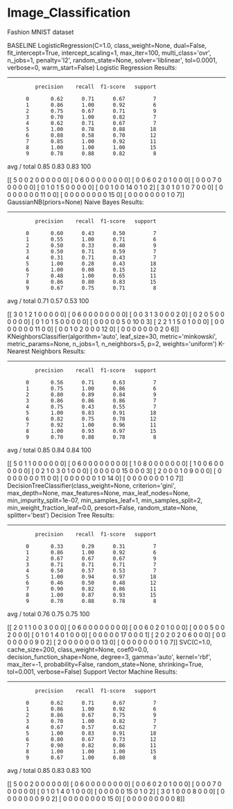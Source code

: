 # Image_Classification
Fashion MNIST dataset

BASELINE
LogisticRegression(C=1.0, class_weight=None, dual=False, fit_intercept=True,
          intercept_scaling=1, max_iter=100, multi_class='ovr', n_jobs=1,
          penalty='l2', random_state=None, solver='liblinear', tol=0.0001,
          verbose=0, warm_start=False)
Logistic Regression Results:
- - - - - - - - - - - - - - - - - - - - - - - - - - - -
             precision    recall  f1-score   support

          0       0.62      0.71      0.67         7
          1       0.86      1.00      0.92         6
          2       0.75      0.67      0.71         9
          3       0.70      1.00      0.82         7
          4       0.62      0.71      0.67         7
          5       1.00      0.78      0.88        18
          6       0.88      0.58      0.70        12
          7       0.85      1.00      0.92        11
          8       1.00      1.00      1.00        15
          9       0.78      0.88      0.82         8

avg / total       0.85      0.83      0.83       100

[[ 5  0  0  2  0  0  0  0  0  0]
 [ 0  6  0  0  0  0  0  0  0  0]
 [ 0  0  6  0  2  0  1  0  0  0]
 [ 0  0  0  7  0  0  0  0  0  0]
 [ 0  1  0  1  5  0  0  0  0  0]
 [ 0  0  1  0  0 14  0  1  0  2]
 [ 3  0  1  0  1  0  7  0  0  0]
 [ 0  0  0  0  0  0  0 11  0  0]
 [ 0  0  0  0  0  0  0  0 15  0]
 [ 0  0  0  0  0  0  0  1  0  7]]
GaussianNB(priors=None)
Naive Bayes Results:
- - - - - - - - - - - - - - - - - - - - - - - - - - - -
             precision    recall  f1-score   support

          0       0.60      0.43      0.50         7
          1       0.55      1.00      0.71         6
          2       0.50      0.33      0.40         9
          3       0.50      0.71      0.59         7
          4       0.31      0.71      0.43         7
          5       1.00      0.28      0.43        18
          6       1.00      0.08      0.15        12
          7       0.48      1.00      0.65        11
          8       0.86      0.80      0.83        15
          9       0.67      0.75      0.71         8

avg / total       0.71      0.57      0.53       100

[[ 3  0  1  2  1  0  0  0  0  0]
 [ 0  6  0  0  0  0  0  0  0  0]
 [ 0  0  3  1  3  0  0  0  2  0]
 [ 0  2  0  5  0  0  0  0  0  0]
 [ 0  1  0  1  5  0  0  0  0  0]
 [ 0  0  0  0  0  5  0 10  0  3]
 [ 2  2  1  1  5  0  1  0  0  0]
 [ 0  0  0  0  0  0  0 11  0  0]
 [ 0  0  1  0  2  0  0  0 12  0]
 [ 0  0  0  0  0  0  0  2  0  6]]
KNeighborsClassifier(algorithm='auto', leaf_size=30, metric='minkowski',
           metric_params=None, n_jobs=1, n_neighbors=5, p=2,
           weights='uniform')
K-Nearest Neighbors Results:
- - - - - - - - - - - - - - - - - - - - - - - - - - - -
             precision    recall  f1-score   support

          0       0.56      0.71      0.63         7
          1       0.75      1.00      0.86         6
          2       0.80      0.89      0.84         9
          3       0.86      0.86      0.86         7
          4       0.75      0.43      0.55         7
          5       1.00      0.83      0.91        18
          6       0.82      0.75      0.78        12
          7       0.92      1.00      0.96        11
          8       1.00      0.93      0.97        15
          9       0.70      0.88      0.78         8

avg / total       0.85      0.84      0.84       100

[[ 5  0  1  1  0  0  0  0  0  0]
 [ 0  6  0  0  0  0  0  0  0  0]
 [ 1  0  8  0  0  0  0  0  0  0]
 [ 1  0  0  6  0  0  0  0  0  0]
 [ 0  2  1  0  3  0  1  0  0  0]
 [ 0  0  0  0  0 15  0  0  0  3]
 [ 2  0  0  0  1  0  9  0  0  0]
 [ 0  0  0  0  0  0  0 11  0  0]
 [ 0  0  0  0  0  0  1  0 14  0]
 [ 0  0  0  0  0  0  0  1  0  7]]
DecisionTreeClassifier(class_weight=None, criterion='gini', max_depth=None,
            max_features=None, max_leaf_nodes=None,
            min_impurity_split=1e-07, min_samples_leaf=1,
            min_samples_split=2, min_weight_fraction_leaf=0.0,
            presort=False, random_state=None, splitter='best')
Decision Tree Results:
- - - - - - - - - - - - - - - - - - - - - - - - - - - -
             precision    recall  f1-score   support

          0       0.33      0.29      0.31         7
          1       0.86      1.00      0.92         6
          2       0.67      0.67      0.67         9
          3       0.71      0.71      0.71         7
          4       0.50      0.57      0.53         7
          5       1.00      0.94      0.97        18
          6       0.46      0.50      0.48        12
          7       0.90      0.82      0.86        11
          8       1.00      0.87      0.93        15
          9       0.70      0.88      0.78         8

avg / total       0.76      0.75      0.75       100

[[ 2  0  1  1  0  0  3  0  0  0]
 [ 0  6  0  0  0  0  0  0  0  0]
 [ 0  0  6  0  2  0  1  0  0  0]
 [ 0  0  0  5  0  0  2  0  0  0]
 [ 0  1  0  1  4  0  1  0  0  0]
 [ 0  0  0  0  0 17  0  0  0  1]
 [ 2  0  2  0  2  0  6  0  0  0]
 [ 0  0  0  0  0  0  0  9  0  2]
 [ 2  0  0  0  0  0  0  0 13  0]
 [ 0  0  0  0  0  0  0  1  0  7]]
SVC(C=1.0, cache_size=200, class_weight=None, coef0=0.0,
  decision_function_shape=None, degree=3, gamma='auto', kernel='rbf',
  max_iter=-1, probability=False, random_state=None, shrinking=True,
  tol=0.001, verbose=False)
Support Vector Machine Results:
- - - - - - - - - - - - - - - - - - - - - - - - - - - -
             precision    recall  f1-score   support

          0       0.62      0.71      0.67         7
          1       0.86      1.00      0.92         6
          2       0.86      0.67      0.75         9
          3       0.70      1.00      0.82         7
          4       0.67      0.57      0.62         7
          5       1.00      0.83      0.91        18
          6       0.80      0.67      0.73        12
          7       0.90      0.82      0.86        11
          8       1.00      1.00      1.00        15
          9       0.67      1.00      0.80         8

avg / total       0.85      0.83      0.83       100

[[ 5  0  0  2  0  0  0  0  0  0]
 [ 0  6  0  0  0  0  0  0  0  0]
 [ 0  0  6  0  2  0  1  0  0  0]
 [ 0  0  0  7  0  0  0  0  0  0]
 [ 0  1  0  1  4  0  1  0  0  0]
 [ 0  0  0  0  0 15  0  1  0  2]
 [ 3  0  1  0  0  0  8  0  0  0]
 [ 0  0  0  0  0  0  0  9  0  2]
 [ 0  0  0  0  0  0  0  0 15  0]
 [ 0  0  0  0  0  0  0  0  0  8]]